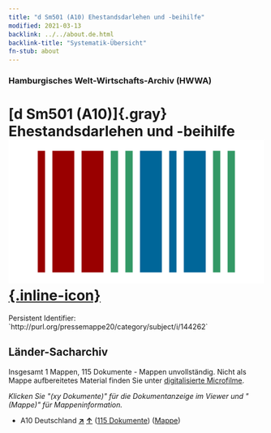 ```yaml
---
title: "d Sm501 (A10) Ehestandsdarlehen und -beihilfe"
modified: 2021-03-13
backlink: ../../about.de.html
backlink-title: "Systematik-Übersicht"
fn-stub: about
---
```


### Hamburgisches Welt-Wirtschafts-Archiv (HWWA)

# [d Sm501 (A10)]{.gray}&#8201; Ehestandsdarlehen und -beihilfe &#160; [![Wikidata](/images/Wikidata-logo.svg "Wikidata"){.inline-icon}](http://www.wikidata.org/entity/Q104699247)

<div class="hint">Persistent Identifier: `http://purl.org/pressemappe20/category/subject/i/144262`</div>







## Länder-Sacharchiv




Insgesamt 1 Mappen, 115 Dokumente - Mappen unvollständig.
Nicht als Mappe aufbereitetes Material finden Sie unter [digitalisierte Microfilme](/film/h1_sh.de.html).

_Klicken Sie "(xy Dokumente)" für die Dokumentanzeige im Viewer und "(Mappe)" für Mappeninformation._



- A10 Deutschland [**&nearr;**](../../../geo/i/126128/about.de.html "Deutschland (alle Mappen)") [**&uarr;**](../../../geo/about.de.html#A10 "Ländersystematik") (<a href="https://pm20.zbw.eu/iiifview/folder/sh/126128,144262" title="über: Deutschland : Ehestandsdarlehen und -beihilfe" target="_blank">115 Dokumente</a>) ([Mappe](../../../../folder/sh/1261xx/126128/1442xx/144262/about.de.html))








